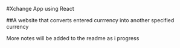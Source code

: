#Xchange App using React

##A website that converts entered currrency into another specified currency

More notes will be added to the readme as i progress
